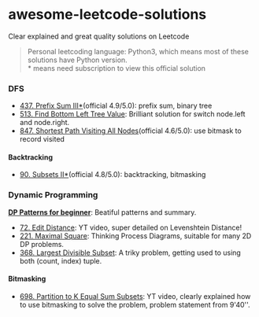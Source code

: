 # awesome-leetcode-solutions
Clear explained and great quality solutions on Leetcode  
> Personal leetcoding language: Python3, which means most of these solutions have Python version.  
> \* means need subscription to view this official solution

### DFS
- [437. Prefix Sum III\*](https://leetcode.com/problems/path-sum-iii/solutions/746489/path-sum-iii/)(official 4.9/5.0): prefix sum, binary tree
- [513. Find Bottom Left Tree Value](https://leetcode.com/problems/find-bottom-left-tree-value/solutions/98779/right-to-left-bfs-python-java/): Brilliant solution for switch node.left and node.right.
- [847. Shortest Path Visiting All Nodes](https://leetcode.com/problems/shortest-path-visiting-all-nodes/solutions/1745489/shortest-path-visiting-all-nodes/)(official 4.6/5.0): use bitmask to record visited

#### Backtracking
- [90. Subsets II\*](https://leetcode.com/problems/subsets-ii/solutions/1304408/subsets-ii/)(official 4.8/5.0): backtracking, bitmasking

### Dynamic Programming
[**DP Patterns for beginner**](https://leetcode.com/tag/dynamic-programming/discuss/662866/DP-for-Beginners-Problems-or-Patterns-or-Sample-Solutions): Beatiful patterns and summary.
- [72. Edit Distance](https://www.youtube.com/watch?v=MiqoA-yF-0M): YT video, super detailed on Levenshtein Distance!
- [221. Maximal Square](https://leetcode.com/problems/maximal-square/solutions/600149/python-thinking-process-diagrams-dp-approach/): Thinking Process Diagrams, suitable for many 2D DP problems.
- [368. Largest Divisible Subset](https://leetcode.com/problems/largest-divisible-subset/solutions/684677/3-steps-c-python-java-dp-pen-paper-diagram/?orderBy=most_votes): A triky problem, getting used to using both (count, index) tuple.

#### Bitmasking
- [698. Partition to K Equal Sum Subsets](https://www.youtube.com/watch?v=xXKL9YBWgCY): YT video, clearly explained how to use bitmasking to solve the problem, problem statement from 9'40''.
